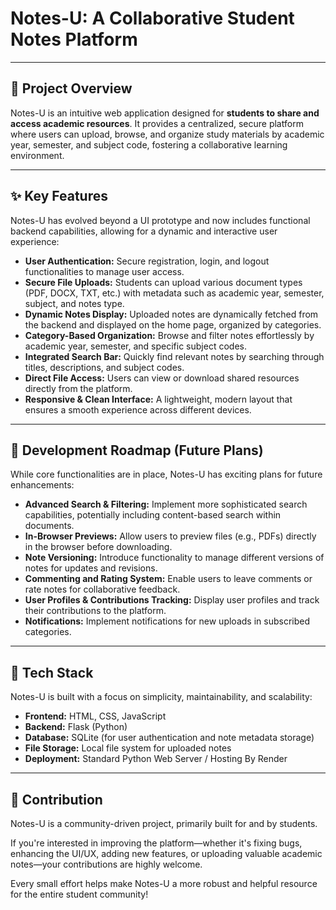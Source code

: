 # Notes-U: A Collaborative Student Notes Platform

---

## 📘 Project Overview

Notes-U is an intuitive web application designed for **students to share and access academic resources**. It provides a centralized, secure platform where users can upload, browse, and organize study materials by academic year, semester, and subject code, fostering a collaborative learning environment.

---

## ✨ Key Features

Notes-U has evolved beyond a UI prototype and now includes functional backend capabilities, allowing for a dynamic and interactive user experience:

* **User Authentication:** Secure registration, login, and logout functionalities to manage user access.
* **Secure File Uploads:** Students can upload various document types (PDF, DOCX, TXT, etc.) with metadata such as academic year, semester, subject, and notes type.
* **Dynamic Notes Display:** Uploaded notes are dynamically fetched from the backend and displayed on the home page, organized by categories.
* **Category-Based Organization:** Browse and filter notes effortlessly by academic year, semester, and specific subject codes.
* **Integrated Search Bar:** Quickly find relevant notes by searching through titles, descriptions, and subject codes.
* **Direct File Access:** Users can view or download shared resources directly from the platform.
* **Responsive & Clean Interface:** A lightweight, modern layout that ensures a smooth experience across different devices.

---

## 🚀 Development Roadmap (Future Plans)

While core functionalities are in place, Notes-U has exciting plans for future enhancements:

* **Advanced Search & Filtering:** Implement more sophisticated search capabilities, potentially including content-based search within documents.
* **In-Browser Previews:** Allow users to preview files (e.g., PDFs) directly in the browser before downloading.
* **Note Versioning:** Introduce functionality to manage different versions of notes for updates and revisions.
* **Commenting and Rating System:** Enable users to leave comments or rate notes for collaborative feedback.
* **User Profiles & Contributions Tracking:** Display user profiles and track their contributions to the platform.
* **Notifications:** Implement notifications for new uploads in subscribed categories.

---

## 🔧 Tech Stack

Notes-U is built with a focus on simplicity, maintainability, and scalability:

* **Frontend:** HTML, CSS, JavaScript
* **Backend:** Flask (Python)
* **Database:** SQLite (for user authentication and note metadata storage)
* **File Storage:** Local file system for uploaded notes 
* **Deployment:** Standard Python Web Server / Hosting By Render 

---

## 🙌 Contribution

Notes-U is a community-driven project, primarily built for and by students.

If you're interested in improving the platform—whether it's fixing bugs, enhancing the UI/UX, adding new features, or uploading valuable academic notes—your contributions are highly welcome.

Every small effort helps make Notes-U a more robust and helpful resource for the entire student community!
